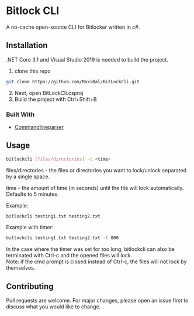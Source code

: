 ﻿# Bitlock CLI

A no-cache open-source CLI for Bitlocker written in c#.

## Installation

.NET Core 3.1 and Visual Studio 2019 is needed to build the project.

1. clone this repo
```bash
git clone https://github.com/MaxiBal/BitLockCli.git
```

2. Next, open BitLockCli.csproj   
3. Build the project with Ctrl+Shift+B   

### Built With

* [Commandlineparser](https://github.com/commandlineparser/commandline)

## Usage

```bash
bitlockcli [files/directories] -t <time>
```

files/directories - the files or directories you want to lock/unlock separated by a single space.   

time - the amount of time (in seconds) until the file will lock automatically.  Defaults to 5 minutes.   

Example:   
```bash
bitlockcli testing1.txt testing2.txt
```
Example with timer:
```bash
bitlockcli testing1.txt testing2.txt -t 800
```

In the case where the timer was set for too long, bitlockcli can also be terminated with Ctrl-c and the opened files will lock.   
Note: if the cmd prompt is closed instead of Ctrl-c, the files will not lock by themselves.

## Contributing
Pull requests are welcome. For major changes, please open an issue first to discuss what you would like to change.